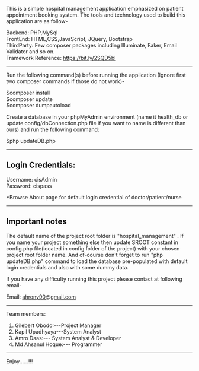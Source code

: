 This is a simple hospital management application emphasized on patient appointment booking system. The tools and technology used to build this application are as follow-

Backend: PHP,MySql\
FrontEnd: HTML,CSS,JavaScript, JQuery, Bootstrap\
ThirdParty: Few composer packages including Illuminate, Faker, Email Validator and so on.\
Framework Reference: https://bit.ly/2SQD5bI

-----------------------------------------------------------------------------------------


Run the following command(s) before running the application (Ignore first two composer commands if those do not work)-

$composer install \
$composer update \
$composer dumpautoload



Create a database in your phpMyAdmin environment (name it health_db or update config/dbConnection.php file if you want to name is different than ours) and run the following command:

$php updateDB.php

------------------------

Login Credentials:
------------------------
Username: cisAdmin\
Password: cispass

*Browse About page for default login credential of doctor/patient/nurse

-----------------------------------------------------------
Important notes
----------------------------------------------------------
The default name of the project root folder is "hospital_management" . If you name your project something else
then update SROOT constant in config.php file(located in config folder of the project) with your chosen project root folder name.
And of-course don't forget to run "php updateDB.php" command to load the database pre-populated with default login credentials and 
also with some dummy data.

If you have any difficulty running this project please contact at following email-

Email: ahrony90@gmail.com

------------------------------------------------------------

Team members:
1. Gilebert Obodo:---Project Manager
2. Kapil Upadhyaya---System Analyst
3. Amro Daas:--- System Analyst & Developer
4. Md Ahsanul Hoque:--- Programmer


----------------
Enjoy......!!!
